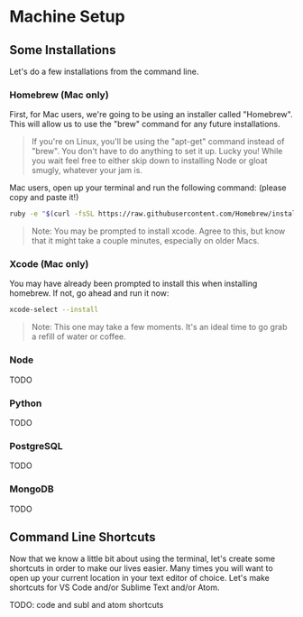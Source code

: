 # Machine Setup

## Some Installations

Let's do a few installations from the command line. 

### Homebrew (Mac only)

First, for Mac users, we're going to be using an installer called "Homebrew". This will allow us to use the "brew" command for any future installations.

> If you're on Linux, you'll be using the "apt-get" command instead of "brew". You don't have to do anything to set it up. Lucky you! While you wait feel free to either skip down to installing Node or gloat smugly, whatever your jam is.

Mac users, open up your terminal and run the following command: (please copy and paste it!)

```bash
ruby -e "$(curl -fsSL https://raw.githubusercontent.com/Homebrew/install/master/install)"
```

> Note: You may be prompted to install xcode. Agree to this, but know that it might take a couple minutes, especially on older Macs.

### Xcode (Mac only)

You may have already been prompted to install this when installing homebrew. If not, go ahead and run it now:

```bash
xcode-select --install
```

> Note: This one may take a few moments. It's an ideal time to go grab a refill of water or coffee.

### Node

TODO

### Python

TODO

### PostgreSQL

TODO

### MongoDB

TODO

## Command Line Shortcuts

Now that we know a little bit about using the terminal, let's create some shortcuts in order to make our lives easier. Many times you will want to open up your current location in your text editor of choice. Let's make shortcuts for VS Code and/or Sublime Text and/or Atom.

TODO: code and subl and atom shortcuts
